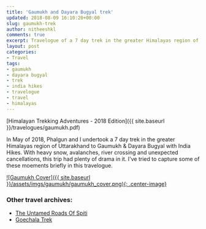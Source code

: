 ```yaml
---
title: 'Gaumukh and Dayara Bugyal trek'
updated: 2018-08-09 16:10:20+00:00
slug: gaumukh-trek
author: nitheeshkl
comments: true
excerpt: Travelogue of a 7 day trek in the greater Himalayas region of Uttarakhand by Phalgun and me with India Hikes.
layout: post
categories:
- Travel
tags:
- gaumukh
- dayara bugyal
- trek
- india hikes
- travelogue
- travel
- himalayas
---
```


[Himalayan Trekking Adventures - 2018 Edition]({{ site.baseurl }}/travelogues/gaumukh.pdf)

In May of 2018, Phalgun and I undertook a 7 day trek in the greater Himalayas
region of Uttarakhand to Gaumukh & Dayara Bugyal with India Hikes. With heavy
snow, avalanches, river crossing and unexpected cancellations, this trip had
plenty of drama in it. I've tried to capture some of these moements briefly in
this travelogue.

<a href="{{ site.baseurl }}/travelogues/gaumukh.pdf">
![Gaumukh Cover]({{ site.baseurl }}/assets/imgs/gaumukh/gaumukh_cover.png){: .center-image}
</a>


### Other travel archives:

- [The Untamed Roads Of Spiti](spiti-ride)
- [Goechala Trek](goechala)
